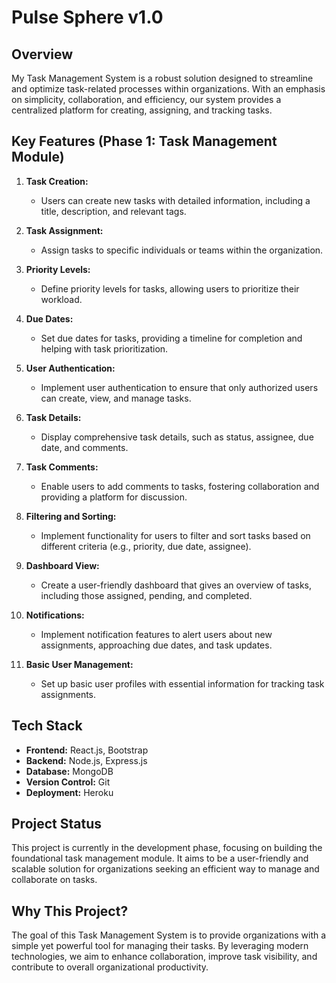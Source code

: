 # Pulse Sphere v1.0

## Overview
My Task Management System is a robust solution designed to streamline and optimize task-related processes within organizations. With an emphasis on simplicity, collaboration, and efficiency, our system provides a centralized platform for creating, assigning, and tracking tasks.

## Key Features (Phase 1: Task Management Module)

1. **Task Creation:**
   - Users can create new tasks with detailed information, including a title, description, and relevant tags.

2. **Task Assignment:**
   - Assign tasks to specific individuals or teams within the organization.

3. **Priority Levels:**
   - Define priority levels for tasks, allowing users to prioritize their workload.

4. **Due Dates:**
   - Set due dates for tasks, providing a timeline for completion and helping with task prioritization.

5. **User Authentication:**
   - Implement user authentication to ensure that only authorized users can create, view, and manage tasks.

6. **Task Details:**
   - Display comprehensive task details, such as status, assignee, due date, and comments.

7. **Task Comments:**
   - Enable users to add comments to tasks, fostering collaboration and providing a platform for discussion.

8. **Filtering and Sorting:**
   - Implement functionality for users to filter and sort tasks based on different criteria (e.g., priority, due date, assignee).

9. **Dashboard View:**
   - Create a user-friendly dashboard that gives an overview of tasks, including those assigned, pending, and completed.

10. **Notifications:**
    - Implement notification features to alert users about new assignments, approaching due dates, and task updates.

11. **Basic User Management:**
    - Set up basic user profiles with essential information for tracking task assignments.


## Tech Stack
- **Frontend:** React.js, Bootstrap
- **Backend:** Node.js, Express.js
- **Database:** MongoDB
- **Version Control:** Git
- **Deployment:** Heroku

## Project Status
This project is currently in the development phase, focusing on building the foundational task management module. It aims to be a user-friendly and scalable solution for organizations seeking an efficient way to manage and collaborate on tasks.

## Why This Project?
The goal of this Task Management System is to provide organizations with a simple yet powerful tool for managing their tasks. By leveraging modern technologies, we aim to enhance collaboration, improve task visibility, and contribute to overall organizational productivity.
